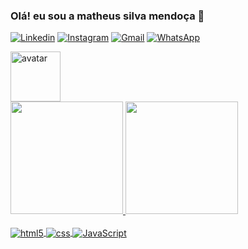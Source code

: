 

### Olá! eu sou a matheus silva mendoça  🖖

[![Linkedin](https://img.shields.io/badge/LinkedIn-0077B5?style=for-the-badge&logo=linkedin&logoColor=white)](https://www.linkedin.com/in/matheus-silva-mendo%C3%A7a-544940268/)
[![Instagram](	https://img.shields.io/badge/Instagram-E4405F?style=for-the-badge&logo=instagram&logoColor=white)](https://www.instagram.com/matheusmendoca03/?next=%2F)
[![Gmail](https://img.shields.io/badge/Gmail-D14836?style=for-the-badge&logo=gmail&logoColor=white)](https://matheuslaffront@gmail.com)
[![WhatsApp](https://img.shields.io/badge/WhatsApp-25D366?style=for-the-badge&logo=whatsapp&logoColor=white)](http://wa.me/5521982891184)

<img align="center" alt="avatar" height="80" width="80" src="avatar.png">
<div>

<div>
<a href="https://github.com/karollayneer">
<img height="180em" src="https://github-readme-stats.vercel.app/api/top-langs/?username=MatheusMendoca&layout=compact&langs_count=7&theme=transparent"/>
<img height="180em" src="https://github-readme-stats.vercel.app/api?username=MatheusMendoca&show_icons=true&theme=transparent&include_all_commits=true&count_private=true"/>
</div>
    
<div style="display-block"><br/>
    <img align="center" alt="html5" src="https://img.shields.io/badge/HTML-239120?style=for-the-badge&logo=html5&logoColor=white"/>
     <img align="center" alt="css" src="https://img.shields.io/badge/CSS3-1572B6?style=for-the-badge&logo=css3&logoColor=white"/>
    <img align="center" alt="JavaScript" src="https://img.shields.io/badge/JavaScript-323330?style=for-the-badge&logo=javascript&logoColor=F7DF1E"/>

</div>
